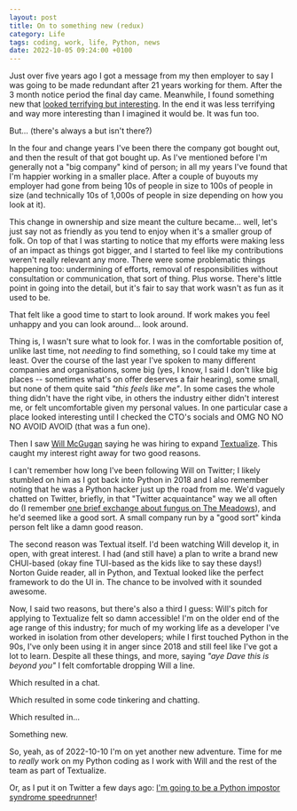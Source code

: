 ```yaml
---
layout: post
title: On to something new (redux)
category: Life
tags: coding, work, life, Python, news
date: 2022-10-05 09:24:00 +0100
---
```


Just over five years ago I got a message from my then employer to say I was
going to be made redundant after 21 years working for them. After the 3
month notice period the final day came. Meanwhile, I found something new
that [looked terrifying but
interesting](/2017/12/12/on_to_something_new.html). In the end it was less
terrifying and way more interesting than I imagined it would be. It was fun
too.

But... (there's always a but isn't there?)

In the four and change years I've been there the company got bought out, and
then the result of that got bought up. As I've mentioned before I'm
generally not a "big company" kind of person; in all my years I've found
that I'm happier working in a smaller place. After a couple of buyouts my
employer had gone from being 10s of people in size to 100s of people in size
(and technically 10s of 1,000s of people in size depending on how you look
at it).

This change in ownership and size meant the culture became... well, let's
just say not as friendly as you tend to enjoy when it's a smaller group of
folk. On top of that I was starting to notice that my efforts were making
less of an impact as things got bigger, and I started to feel like my
contributions weren't really relevant any more. There were some problematic
things happening too: undermining of efforts, removal of responsibilities
without consultation or communication, that sort of thing. Plus worse.
There's little point in going into the detail, but it's fair to say that
work wasn't as fun as it used to be.

That felt like a good time to start to look around. If work makes you feel
unhappy and you can look around... look around.

Thing is, I wasn't sure what to look for. I was in the comfortable position
of, unlike last time, not *needing* to find something, so I could take my
time at least. Over the course of the last year I've spoken to many
different companies and organisations, some big (yes, I know, I said I don't
like big places -- sometimes what's on offer deserves a fair hearing), some
small, but none of them quite said *"this feels like me"*. In some cases the
whole thing didn't have the right vibe, in others the industry either didn't
interest me, or felt uncomfortable given my personal values. In one
particular case a place looked interesting until I checked the CTO's socials
and OMG NO NO NO AVOID AVOID (that was a fun one).

Then I saw [Will McGugan](https://twitter.com/willmcgugan) saying he was
hiring to expand [Textualize](https://www.textualize.io/). This caught my
interest right away for two good reasons.

I can't remember how long I've been following Will on Twitter; I likely
stumbled on him as I got back into Python in 2018 and I also remember noting
that he was a Python hacker just up the road from me. We'd vaguely chatted
on Twitter, briefly, in that "Twitter acquaintance" way we all often do (I
remember [one brief exchange about fungus on The
Meadows](https://twitter.com/davepdotorg/status/1438887277623750661)), and
he'd seemed like a good sort. A small company run by a "good sort" kinda
person felt like a damn good reason.

The second reason was Textual itself. I'd been watching Will develop it, in
open, with great interest. I had (and still have) a plan to write a brand
new CHUI-based (okay fine TUI-based as the kids like to say these days!)
Norton Guide reader, all in Python, and Textual looked like the perfect
framework to do the UI in. The chance to be involved with it sounded
awesome.

Now, I said two reasons, but there's also a third I guess: Will's pitch for
applying to Textualize felt so damn accessible! I'm on the older end of the
age range of this industry; for much of my working life as a developer I've
worked in isolation from other developers; while I first touched Python in
the 90s, I've only been using it in anger since 2018 and still feel like
I've got a lot to learn. Despite all these things, and more, saying *"aye
Dave this is beyond you"* I felt comfortable dropping Will a line.

Which resulted in a chat.

Which resulted in some code tinkering and chatting.

Which resulted in...

Something new.

So, yeah, as of 2022-10-10 I'm on yet another new adventure. Time for me to
*really* work on my Python coding as I work with Will and the rest of the
team as part of Textualize.

Or, as I put it on Twitter a few days ago: [I'm going to be a Python
impostor syndrome
speedrunner](https://twitter.com/davepdotorg/status/1574121611413921792)!

[//]: # (2022-10-05-on-to-something-new-redux.md ends here)
